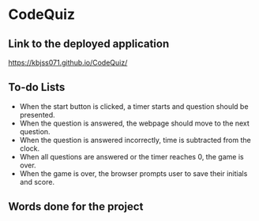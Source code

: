 # CodeQuiz

## Link to the deployed application
https://kbjss071.github.io/CodeQuiz/

## To-do Lists
- When the start button is clicked, a timer starts and question should be presented.
- When the question is answered, the webpage should move to the next question.
- When the question is answered incorrectly, time is subtracted from the clock.
- When all questions are answered or the timer reaches 0, the game is over.
- When the game is over, the browser prompts user to save their initials and score.

## Words done for the project